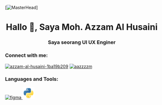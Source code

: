 [![MasterHead](https://raphaeloo.com/wp-content/uploads/2018/10/6-basic-principles-for-using-animation-in-web-design.png)]

<h1 align="center">Hallo 👋, Saya Moh. Azzam Al Husaini</h1>
<h3 align="center">Saya seorang UI UX Enginer</h3>

<h3 align="left">Connect with me:</h3>
<p align="left">
<a href="https://linkedin.com/in/azzam-al-husaini-1ba19b209" target="blank"><img align="center" src="https://raw.githubusercontent.com/rahuldkjain/github-profile-readme-generator/master/src/images/icons/Social/linked-in-alt.svg" alt="azzam-al-husaini-1ba19b209" height="30" width="40" /></a>
<a href="https://instagram.com/aazzzzm" target="blank"><img align="center" src="https://raw.githubusercontent.com/rahuldkjain/github-profile-readme-generator/master/src/images/icons/Social/instagram.svg" alt="aazzzzm" height="30" width="40" /></a>
</p>

<h3 align="left">Languages and Tools:</h3>
<p align="left"> <a href="https://www.figma.com/" target="_blank" rel="noreferrer"> <img src="https://www.vectorlogo.zone/logos/figma/figma-icon.svg" alt="figma" width="40" height="40"/> </a> 
  <a href="https://www.python.org" target="_blank" rel="noreferrer"> <img src="https://raw.githubusercontent.com/devicons/devicon/master/icons/python/python-original.svg" alt="python" width="40" height="40"/> </a> </p>
